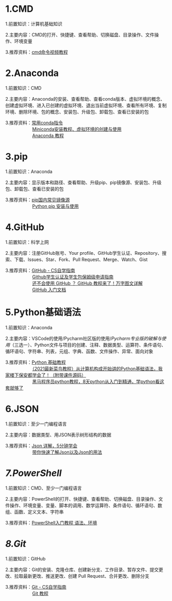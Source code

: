 # 1.CMD
1.前置知识：计算机基础知识  

2.主要内容：CMD的打开、快捷键、查看帮助、切换磁盘、目录操作、文件操作、环境变量

3.推荐资料：[cmd命令视频教程](https://www.bilibili.com/video/BV1RG41137kJ/?spm_id_from=333.337.search-card.all.click&vd_source=8f7be58fae99de36e73582d589f00ca1)
# 2.Anaconda
1.前置知识：CMD

2.主要内容：Anaconda的安装、查看帮助、查看conda版本、虚拟环境的概念、创建虚拟环境、进入已创建的虚拟环境、退出当前虚拟环境、查看所有环境、复制环境、删除环境、包的概念、安装包、升级包、卸载包、查看已安装的包

3.推荐资料：[常用conda指令](https://github.com/Discrete-Mathematics/Flandre-Blog/blob/main/cmd%E7%9A%84conda%E6%8C%87%E4%BB%A4.md)  
　　　　　　[Miniconda安装教程、虚拟环境的创建与使用](https://blog.csdn.net/qq_62928482/article/details/139641905?spm=1001.2014.3001.550)  
　　　　　　[Anaconda 教程](https://www.runoob.com/python-qt/anaconda-tutorial.html)
# 3.pip
1.前置知识：Anaconda

2.主要内容：显示版本和路径、查看帮助、升级pip、pip镜像源、安装包、升级包、卸载包、查看已安装的包

3.推荐资料：[pip国内常见镜像源](https://github.com/Discrete-Mathematics/Flandre-Blog/blob/main/pip%E5%9B%BD%E5%86%85%E5%B8%B8%E8%A7%81%E9%95%9C%E5%83%8F%E6%BA%90.md)  
　　　　　　[Python pip 安装与使用](https://www.runoob.com/w3cnote/python-pip-install-usage.html)
# 4.GitHub
1.前置知识：科学上网

2.主要内容：注册GitHub账号、Your profile、GitHub学生认证、Repository、搜索、下载、Issues、Star、Fork、Pull Request、Merge、Watch、Gist

3.推荐资料：[GitHub - CS自学指南](https://csdiy.wiki/%E5%BF%85%E5%AD%A6%E5%B7%A5%E5%85%B7/GitHub/#github_1)  
　　　　　　[Github学生认证及学生包保姆级申请指南](https://zhuanlan.zhihu.com/p/578964972)  
　　　　　　[还不会使用 GitHub ？ GitHub 教程来了！万字图文详解](https://zhuanlan.zhihu.com/p/369486197)   
　　　　　　[GitHub 入门文档](https://docs.github.com/zh/get-started)  
# 5.Python基础语法
1.前置知识：Anaconda

2.主要内容：VSCode的使用/Pycharm社区版的使用/*Pycharm专业版的破解与使用*（三选一）、Python文件与项目的创建、注释、数据类型、运算符、条件语句、循环语句、字符串、列表，元组、字典、函数、文件操作、异常、面向对象

3.推荐资料：[Python 基础教程](https://www.runoob.com/python/python-object.html)  
　　　　　　[（2021最新菜鸟教程）从计算机构成开始讲的Python基础语法，我家楼下保安都学会了！（附带课件源码）](https://www.bilibili.com/video/BV1Y64y1r7Pu/?spm_id_from=333.999.0.0)   
　　　　　　[黑马程序员python教程，8天python从入门到精通，学python看这套就够了](https://www.bilibili.com/video/BV1qW4y1a7fU/?spm_id_from=333.999.0.0&vd_source=8f7be58fae99de36e73582d589f00ca1)
# 6.JSON
1.前置知识：至少一门编程语言

2.主要内容：数据类型、用JSON表示树形结构的数据

3.推荐资料：[Json 详解，5分钟学会](https://www.bilibili.com/video/BV1We411y7wn/?spm_id_from=333.337.search-card.all.click&vd_source=8f7be58fae99de36e73582d589f00ca1)  
　　　　　　[带你快速了解Json以及Json的用法](https://www.bilibili.com/video/BV1954y1p7s6/?spm_id_from=333.337.search-card.all.click&vd_source=8f7be58fae99de36e73582d589f00ca1)
# *7.PowerShell*
1.前置知识：CMD、至少一门编程语言

2.主要内容：PowerShell的打开、快捷键、查看帮助、切换磁盘、目录操作、文件操作、环境变量、变量、脚本的调用、数学运算符、条件语句、循环语句、数组、函数、定义文本、字符串

3.推荐资料：[PowerShell入门教程 语法、环境](https://zhuanlan.zhihu.com/p/353196872)
# *8.Git*
1.前置知识：GitHub

2.主要内容：Git的安装、克隆仓库、创建新分支、工作目录、暂存文件、提交更改、拉取最新更改、推送更改、创建 Pull Request、合并更改、删除分支

3.推荐资料：[Git - CS自学指南](https://csdiy.wiki/%E5%BF%85%E5%AD%A6%E5%B7%A5%E5%85%B7/Git/)  
　　　　　　[Git 教程](https://www.runoob.com/git/git-tutorial.html)  
